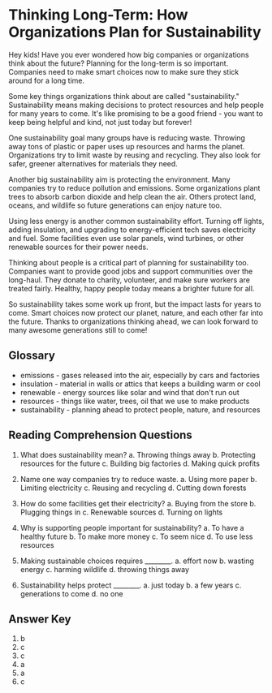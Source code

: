 # Thinking Long-Term: How Organizations Plan for Sustainability

Hey kids! Have you ever wondered how big companies or organizations think about the future? Planning for the long-term is so important. Companies need to make smart choices now to make sure they stick around for a long time.

Some key things organizations think about are called "sustainability." Sustainability means making decisions to protect resources and help people for many years to come. It's like promising to be a good friend - you want to keep being helpful and kind, not just today but forever!

One sustainability goal many groups have is reducing waste. Throwing away tons of plastic or paper uses up resources and harms the planet. Organizations try to limit waste by reusing and recycling. They also look for safer, greener alternatives for materials they need.

Another big sustainability aim is protecting the environment. Many companies try to reduce pollution and emissions. Some organizations plant trees to absorb carbon dioxide and help clean the air. Others protect land, oceans, and wildlife so future generations can enjoy nature too.

Using less energy is another common sustainability effort. Turning off lights, adding insulation, and upgrading to energy-efficient tech saves electricity and fuel. Some facilities even use solar panels, wind turbines, or other renewable sources for their power needs.

Thinking about people is a critical part of planning for sustainability too. Companies want to provide good jobs and support communities over the long-haul. They donate to charity, volunteer, and make sure workers are treated fairly. Healthy, happy people today means a brighter future for all.

So sustainability takes some work up front, but the impact lasts for years to come. Smart choices now protect our planet, nature, and each other far into the future. Thanks to organizations thinking ahead, we can look forward to many awesome generations still to come!

## Glossary

- emissions - gases released into the air, especially by cars and factories
- insulation - material in walls or attics that keeps a building warm or cool
- renewable - energy sources like solar and wind that don't run out
- resources - things like water, trees, oil that we use to make products
- sustainability - planning ahead to protect people, nature, and resources

## Reading Comprehension Questions

1. What does sustainability mean?
   a. Throwing things away
   b. Protecting resources for the future
   c. Building big factories
   d. Making quick profits

2. Name one way companies try to reduce waste.
   a. Using more paper
   b. Limiting electricity
   c. Reusing and recycling
   d. Cutting down forests

3. How do some facilities get their electricity?
   a. Buying from the store
   b. Plugging things in
   c. Renewable sources
   d. Turning on lights

4. Why is supporting people important for sustainability?
   a. To have a healthy future
   b. To make more money
   c. To seem nice
   d. To use less resources

5. Making sustainable choices requires ________.
   a. effort now
   b. wasting energy
   c. harming wildlife
   d. throwing things away

6. Sustainability helps protect ________.
   a. just today
   b. a few years
   c. generations to come
   d. no one

## Answer Key

1. b
2. c
3. c
4. a
5. a
6. c
